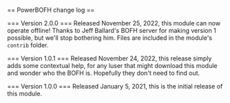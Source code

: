== PowerBOFH change log ==

=== Version 2.0.0 ===
Released <time datetime="2022-11-25">November 25, 2022</time>, this module can now operate offline!  Thanks to Jeff Ballard's BOFH server for making version 1 possible, but we'll stop bothering him.  Files are included in the module's `contrib` folder.

=== Version 1.0.1 ===
Released <time datetime="2022-11-24">November 24, 2022</time>, this release simply adds some contextual help, for any luser that might download this module and wonder who the BOFH is.  Hopefully they don't need to find out.

=== Version 1.0.0 ===
Released <time datetime="2021-01-05">January 5, 2021</time>, this is the initial release of this module.